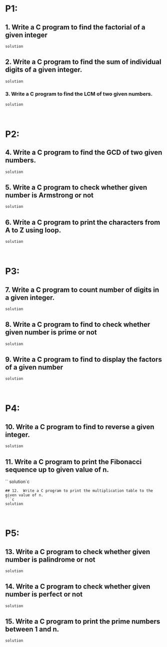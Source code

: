 # P1:

## 1.	Write a C program to find the factorial of a given integer
```c
solution
```
## 2.	Write a C program to find the sum of individual digits of a given integer.
```c
solution
```
### 3.	Write a C program to find the LCM of two given numbers.
```c
solution
```

<br>

# P2:

## 4.	Write a C program to find the GCD of two given numbers.
```c
solution
```
## 5.	Write a C program to check whether given number is Armstrong or not
```c
solution
```
## 6.	Write a C program to print the characters from A to Z using loop.
```c
solution
```

<br>

# P3:
## 7.	Write a C program to count number of digits in a given integer.
```c
solution
```
## 8.	Write a C program to find to check whether given number is prime or not
```c
solution
```
## 9.	Write a C program to find to display the factors of a given number
```c
solution
```

<br>

# P4:
## 10.	Write a C program to find to reverse a given integer.
```c
solution
```
## 11.	Write a C program to print the Fibonacci sequence up to given value of n.
``
solution`c
```
## 12.	Write a C program to print the multiplication table to the given value of n.
```c
solution
```

<br>

# P5:

## 13.	Write a C program to check whether given number is palindrome or not
```c
solution
```
## 14.	Write a C program to check whether given number is perfect or not
```c
solution
```
## 15.	Write a C program to print the prime numbers between 1 and n.
```c
solution
```
